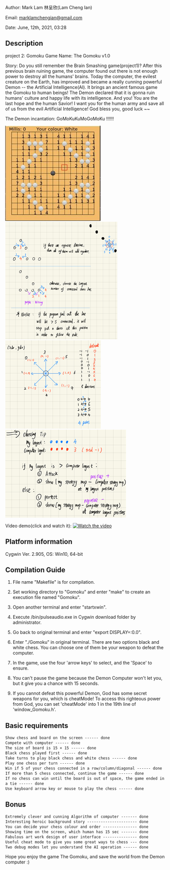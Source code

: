 Author: Mark Lam 林呈欣(Lam Cheng Ian)

Email: marklamchengian@gmail.com

Date: June, 12th, 2021, 03:28


Description
------------
project 2: Gomoku
Game Name: The Gomoku v1.0

Story: Do you still remember the Brain Smashing game(project1)? After this previous brain ruining game, the computer found out there is not enough power to destroy all the humans' brains.
    Today the computer, the evilest creature on the Earth, has improved and became a really cunning powerful Demon -- the Artificial Intelligence(AI).
    It brings an ancient famous game the Gomoku to human beings! The Demon declared that it is gonna ruin humans' culture and happy life with its intelligence.
    And you! You are the last hope and the human Savior! I want you for the human army and save all of us from the evil Artificial Intelligence!
    God bless you, good luck ~~

The Demon incantation: GoMoKuKuMoGoMoKu !!!!!!

![alt text](Planner.jpg)
![alt text](Note1.png) ![alt text](Note2.png) ![alt text](Note3.png)

Video demo(click and watch it):
[![Watch the video](https://img.youtube.com/vi/xv8OzeibTxo/0.jpg)](https://www.youtube.com/watch?v=xv8OzeibTxo)

Platform information
---------------------
Cygwin Ver. 2.905, OS: Win10, 64-bit


Compilation Guide
------------------
1. File name "Makefile" is for compilation.
2. Set working directory to "Gomoku" and enter "make" to create an execution file named "Gomoku".
3. Open another terminal and enter "startxwin".
4. Execute /bin/pulseaudio.exe in Cygwin download folder by administrator.
5. Go back to original terminal and enter "export DISPLAY=:0.0".
6. Enter "./Gomoku" in original terminal. There are two options black and white chess. You can choose one of them be your weapon to defeat the computer.

7. In the game, use the four 'arrow keys' to select, and the 'Space' to ensure.
8. You can't pause the game because the Demon Computer won't let you, but it give you a chance with 15 seconds.
9. If you cannot defeat this powerful Demon, God has some secret weapons for you, which is cheatMode!
    To access this righteous power from God, you can set 'cheatMode' into 1 in the 19th line of 'window_Gomoku.h'.



Basic requirements
------------------
    Show chess and board on the screen ------ done
    Compete with computer ------ done
    The size of board is 15 × 15 ------ done
    Black chess played first ------ done
    Take turns to play black chess and white chess ------ done
    Play one chess per turn ------ done
    Win if 5 of your chess connected in a row/column/diagonal ------ done
    If more than 5 chess connected, continue the game ------ done
    If no chess can win until the board is out of space, the game ended in a tie ------ done
    Use keyboard arrow key or mouse to play the chess ------ done


Bonus
------
    Extremely clever and cunning Algorithm of computer ------- done
    Interesting heroic background story ---------------------- done
    You can decide your chess colour and order --------------- done
    Showing time on the screen, which human has 15 sec ------- done
    Fabulous art work design of user interface --------------- done
    Useful cheat mode to give you some great ways to chess --- done
    Two debug modes let you understand the AI operation ------ done

Hope you enjoy the game The Gomoku, and save the world from the Demon computer :)
